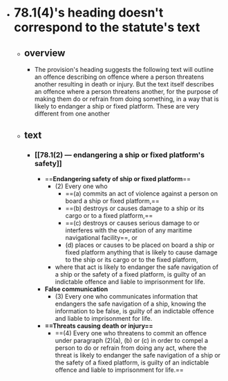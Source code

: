 - # 78.1(4)'s heading doesn't correspond to the statute's text
	- ## overview
		- The provision's heading suggests the following text will outline an offence describing on offence where a person threatens another resulting in death or injury. But the text itself describes an offence where a person threatens another, for the purpose of making them do or refrain from doing something, in a way that is likely to endanger a ship or fixed platform. These are very different from one another
	- ## text
		- ### [[78.1(2) — endangering a ship or fixed platform's safety]]
			- ==**Endangering safety of ship or fixed platform**==
				- (2) Every one who
					- ==(a) commits an act of violence against a person on board a ship or fixed platform,==
					- ==(b) destroys or causes damage to a ship or its cargo or to a fixed platform,==
					- ==(c) destroys or causes serious damage to or interferes with the operation of any maritime navigational facility==, or
					- (d) places or causes to be placed on board a ship or fixed platform anything that is likely to cause damage to the ship or its cargo or to the fixed platform,
				- where that act is likely to endanger the safe navigation of a ship or the safety of a fixed platform, is guilty of an indictable offence and liable to imprisonment for life.
			- **False communication**
				- (3) Every one who communicates information that endangers the safe navigation of a ship, knowing the information to be false, is guilty of an indictable offence and liable to imprisonment for life.
			- **==Threats causing death or injury==**
				- ==(4) Every one who threatens to commit an offence under paragraph (2)(a), (b) or (c) in order to compel a person to do or refrain from doing any act, where the threat is likely to endanger the safe navigation of a ship or the safety of a fixed platform, is guilty of an indictable offence and liable to imprisonment for life.==